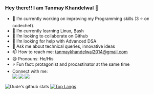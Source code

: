 ### Hey there!! I am Tanmay Khandelwal 👋

<!--
**Dude-901/Dude-901** is a ✨ _special_ ✨ repository because its `README.md` (this file) appears on your GitHub profile.
Here are some ideas to get you started: 
-->

- 🔭 I’m currently working on improving my Programming skills (3 :star: on codechef).
- 🌱 I’m currently learning Linux, Bash
- 👯 I’m looking to collaborate on Github
- 🤔 I’m looking for help with Advanced DSA
- 💬 Ask me about technical queries, innovative ideas
- 📫 How to reach me: tanmaykhandelwal2014@gmail.com
- 😄 Pronouns: He/His
- ⚡ Fun fact: protagonist and procastinator at the same time  
- Connect with me:  
    [<img src="https://img.shields.io/badge/linkedin-%230077B5.svg?&style=for-the-badge&logo=linkedin&logoColor=white" />](https://www.linkedin.com/in/tanmay-khandelwal-a66632154/) [<img src = "https://img.shields.io/badge/instagram-%23E4405F.svg?&style=for-the-badge&logo=instagram&logoColor=white">](https://www.instagram.com/d.u_d_e_9.0.1/) [<img src = "https://img.shields.io/badge/facebook-%231877F2.svg?&style=for-the-badge&logo=facebook&logoColor=white">](https://www.facebook.com/Tanmay901/)

![Dude's github stats](https://github-readme-stats.vercel.app/api?username=Tanmay-901&count_private=true&theme=radical)
[![Top Langs](https://github-readme-stats.vercel.app/api/top-langs/?username=Tanmay-901&layout=compact)](https://github.com/Tanmay-901/github-readme-stats)

 
